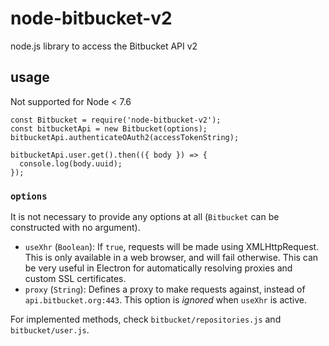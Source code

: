 # node-bitbucket-v2
node.js library to access the Bitbucket API v2

## usage
Not supported for Node < 7.6

```
const Bitbucket = require('node-bitbucket-v2');
const bitbucketApi = new Bitbucket(options);
bitbucketApi.authenticateOAuth2(accessTokenString);

bitbucketApi.user.get().then(({ body }) => {
  console.log(body.uuid);
});
```

### `options`
It is not necessary to provide any options at all (`Bitbucket` can be constructed with no argument).
 - `useXhr` (`Boolean`): If `true`, requests will be made using XMLHttpRequest. This is only available in a web browser, and will fail otherwise. This can be very useful in Electron for automatically resolving proxies and custom SSL certificates.
 - `proxy` (`String`): Defines a proxy to make requests against, instead of `api.bitbucket.org:443`. This option is _ignored_ when `useXhr` is active.

For implemented methods, check `bitbucket/repositories.js` and `bitbucket/user.js`.
